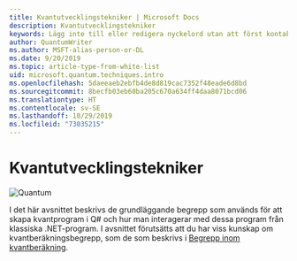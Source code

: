 ```yaml
---
title: Kvantutvecklingstekniker | Microsoft Docs
description: Kvantutvecklingstekniker
keywords: Lägg inte till eller redigera nyckelord utan att först kontakta den SEO-ansvarige.
author: QuantumWriter
ms.author: MSFT-alias-person-or-DL
ms.date: 9/20/2019
ms.topic: article-type-from-white-list
uid: microsoft.quantum.techniques.intro
ms.openlocfilehash: 5daeeaeb2ebfb4de8d819cac7352f48eade6d8bd
ms.sourcegitcommit: 8becfb03eb60ba205c670a634ff4daa8071bcd06
ms.translationtype: HT
ms.contentlocale: sv-SE
ms.lasthandoff: 10/29/2019
ms.locfileid: "73035215"
---
```

# <a name="quantum-development-techniques"></a>Kvantutvecklingstekniker

![Quantum](~/media/mobius_strip_preview.png)

I det här avsnittet beskrivs de grundläggande begrepp som används för att skapa kvantprogram i Q# och hur man interagerar med dessa program från klassiska .NET-program.
I avsnittet förutsätts att du har viss kunskap om kvantberäkningsbegrepp, som de som beskrivs i [Begrepp inom kvantberäkning](xref:microsoft.quantum.concepts.intro).



















